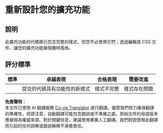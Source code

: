 <!--
CO_OP_TRANSLATOR_METADATA:
{
  "original_hash": "e3c6f2a03c2336e60412612d870af547",
  "translation_date": "2025-08-25T23:42:30+00:00",
  "source_file": "5-browser-extension/1-about-browsers/assignment.md",
  "language_code": "mo"
}
-->
# 重新設計您的擴充功能

## 說明

此擴充功能的代碼庫已包含完整的樣式，但您不必使用它們；透過編輯其 CSS 文件，讓您的擴充功能展現獨特風格。

## 評分標準

| 標準     | 卓越表現                                    | 合格表現              | 需要改進          |
| -------- | -------------------------------------------- | --------------------- | ----------------- |
|          | 提交的代碼具有功能性的新樣式                 | 樣式不完整            | 樣式存在問題       |

**免責聲明**：  
本文件已使用 AI 翻譯服務 [Co-op Translator](https://github.com/Azure/co-op-translator) 進行翻譯。儘管我們努力確保翻譯的準確性，但請注意，自動翻譯可能包含錯誤或不準確之處。原始文件的母語版本應被視為權威來源。對於關鍵信息，建議使用專業人工翻譯。我們對因使用此翻譯而引起的任何誤解或錯誤解釋不承擔責任。